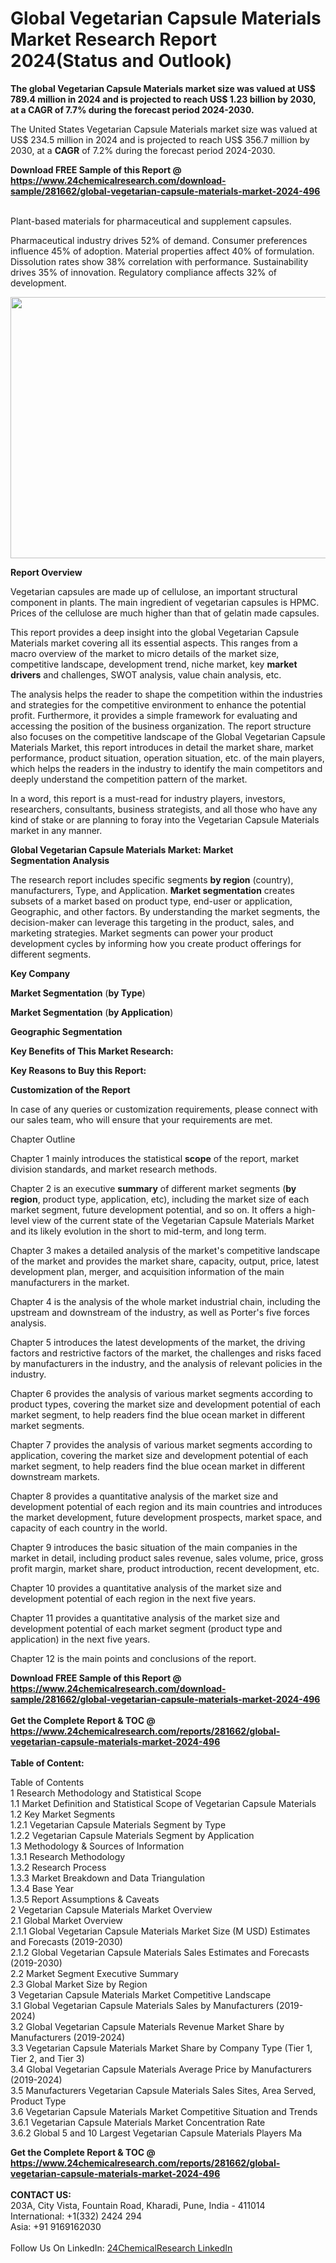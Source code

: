 <h1>Global Vegetarian Capsule Materials Market Research Report 2024(Status and Outlook)</h1><p><strong>The global Vegetarian Capsule Materials market size was valued at US$ 789.4 million in 2024 and is projected to reach US$ 1.23 billion by 2030, at a CAGR of 7.7% during the forecast period 2024-2030.</strong></p><p>
</p><p>The United States Vegetarian Capsule Materials market size was valued at US$ 234.5 million in 2024 and is projected to reach US$ 356.7 million by 2030, at a <strong>CAGR</strong> of 7.2% during the forecast period 2024-2030.</p><div><b>Download FREE Sample of this Report @ 
            <a href="https://www.24chemicalresearch.com/download-sample/281662/global-vegetarian-capsule-materials-market-2024-496">
            https://www.24chemicalresearch.com/download-sample/281662/global-vegetarian-capsule-materials-market-2024-496</a></b></div><br><p>
</p><p>Plant-based materials for pharmaceutical and supplement capsules.</p><p>
</p><p>Pharmaceutical industry drives 52% of demand. Consumer preferences influence 45% of adoption. Material properties affect 40% of formulation. Dissolution rates show 38% correlation with performance. Sustainability drives 35% of innovation. Regulatory compliance affects 32% of development.</p><p>
</p><p><img alt="" src="https://24chemicalresearch.com/assets/report-images/GlobalVegetarianCapsuleMaterialsMarket.png" style="height:418px; width:731px"></p><p>
</p><p><strong>Report Overview</strong></p><p>
</p><p></p><p>
</p><p>Vegetarian capsules are made up of cellulose, an important structural component in plants. The main ingredient of vegetarian capsules is HPMC. Prices of the cellulose are much higher than that of gelatin made capsules.</p><p>
</p><p>This report provides a deep insight into the global Vegetarian Capsule Materials market covering all its essential aspects. This ranges from a macro overview of the market to micro details of the market size, competitive landscape, development trend, niche market, key <strong>market drivers</strong> and challenges, SWOT analysis, value chain analysis, etc.</p><p>
</p><p>The analysis helps the reader to shape the competition within the industries and strategies for the competitive environment to enhance the potential profit. Furthermore, it provides a simple framework for evaluating and accessing the position of the business organization. The report structure also focuses on the competitive landscape of the Global Vegetarian Capsule Materials Market, this report introduces in detail the market share, market performance, product situation, operation situation, etc. of the main players, which helps the readers in the industry to identify the main competitors and deeply understand the competition pattern of the market.</p><p>
</p><p>In a word, this report is a must-read for industry players, investors, researchers, consultants, business strategists, and all those who have any kind of stake or are planning to foray into the Vegetarian Capsule Materials market in any manner.</p><p>
</p><p><strong>Global Vegetarian Capsule Materials Market: Market Segmentation Analysis</strong></p><p>
</p><p>The research report includes specific segments <strong>by region</strong> (country), manufacturers, Type, and Application. <strong>Market segmentation</strong> creates subsets of a market based on product type, end-user or application, Geographic, and other factors. By understanding the market segments, the decision-maker can leverage this targeting in the product, sales, and marketing strategies. Market segments can power your product development cycles by informing how you create product offerings for different segments.</p><p>
</p><p><strong>Key Company</strong></p><p>
</p><p>
</p><p><strong>Market Segmentation</strong> (<strong>by Type</strong>)</p><p>
</p><p>
</p><p><strong>Market Segmentation</strong> (<strong>by Application</strong>)</p><p>
</p><p>
</p><p><strong>Geographic Segmentation</strong></p><p>
</p><p>
</p><p><strong>Key Benefits of This Market Research:</strong></p><p>
</p><p>
</p><p><strong>Key Reasons to Buy this Report:</strong></p><p>
</p><p>
</p><p><strong>Customization of the Report</strong></p><p>
</p><p>In case of any queries or customization requirements, please connect with our sales team, who will ensure that your requirements are met.</p><p>
</p><p>Chapter Outline</p><p>
</p><p>Chapter 1 mainly introduces the statistical <strong>scope</strong> of the report, market division standards, and market research methods.</p><p>
</p><p>Chapter 2 is an executive <strong>summary</strong> of different market segments (<strong>by region</strong>, product type, application, etc), including the market size of each market segment, future development potential, and so on. It offers a high-level view of the current state of the Vegetarian Capsule Materials Market and its likely evolution in the short to mid-term, and long term.</p><p>
</p><p>Chapter 3 makes a detailed analysis of the market's competitive landscape of the market and provides the market share, capacity, output, price, latest development plan, merger, and acquisition information of the main manufacturers in the market.</p><p>
</p><p>Chapter 4 is the analysis of the whole market industrial chain, including the upstream and downstream of the industry, as well as Porter's five forces analysis.</p><p>
</p><p>Chapter 5 introduces the latest developments of the market, the driving factors and restrictive factors of the market, the challenges and risks faced by manufacturers in the industry, and the analysis of relevant policies in the industry.</p><p>
</p><p>Chapter 6 provides the analysis of various market segments according to product types, covering the market size and development potential of each market segment, to help readers find the blue ocean market in different market segments.</p><p>
</p><p>Chapter 7 provides the analysis of various market segments according to application, covering the market size and development potential of each market segment, to help readers find the blue ocean market in different downstream markets.</p><p>
</p><p>Chapter 8 provides a quantitative analysis of the market size and development potential of each region and its main countries and introduces the market development, future development prospects, market space, and capacity of each country in the world.</p><p>
</p><p>Chapter 9 introduces the basic situation of the main companies in the market in detail, including product sales revenue, sales volume, price, gross profit margin, market share, product introduction, recent development, etc.</p><p>
</p><p>Chapter 10 provides a quantitative analysis of the market size and development potential of each region in the next five years.</p><p>
</p><p>Chapter 11 provides a quantitative analysis of the market size and development potential of each market segment (product type and application) in the next five years.</p><p>
</p><p>Chapter 12 is the main points and conclusions of the report.</p><div><b>Download FREE Sample of this Report @ 
            <a href="https://www.24chemicalresearch.com/download-sample/281662/global-vegetarian-capsule-materials-market-2024-496">
            https://www.24chemicalresearch.com/download-sample/281662/global-vegetarian-capsule-materials-market-2024-496</a></b></div><br><div><b>Get the Complete Report & TOC @ 
            <a href="https://www.24chemicalresearch.com/reports/281662/global-vegetarian-capsule-materials-market-2024-496">
            https://www.24chemicalresearch.com/reports/281662/global-vegetarian-capsule-materials-market-2024-496</a></b></div><br>
            <b>Table of Content:</b><p>Table of Contents<br />
 1 Research Methodology and Statistical Scope<br />
 1.1 Market Definition and Statistical Scope of Vegetarian Capsule Materials<br />
 1.2 Key Market Segments<br />
 1.2.1 Vegetarian Capsule Materials Segment by Type<br />
 1.2.2 Vegetarian Capsule Materials Segment by Application<br />
 1.3 Methodology & Sources of Information<br />
 1.3.1 Research Methodology<br />
 1.3.2 Research Process<br />
 1.3.3 Market Breakdown and Data Triangulation<br />
 1.3.4 Base Year<br />
 1.3.5 Report Assumptions & Caveats<br />
 2 Vegetarian Capsule Materials Market Overview<br />
 2.1 Global Market Overview<br />
 2.1.1 Global Vegetarian Capsule Materials Market Size (M USD) Estimates and Forecasts (2019-2030)<br />
 2.1.2 Global Vegetarian Capsule Materials Sales Estimates and Forecasts (2019-2030)<br />
 2.2 Market Segment Executive Summary<br />
 2.3 Global Market Size by Region<br />
 3 Vegetarian Capsule Materials Market Competitive Landscape<br />
 3.1 Global Vegetarian Capsule Materials Sales by Manufacturers (2019-2024)<br />
 3.2 Global Vegetarian Capsule Materials Revenue Market Share by Manufacturers (2019-2024)<br />
 3.3 Vegetarian Capsule Materials Market Share by Company Type (Tier 1, Tier 2, and Tier 3)<br />
 3.4 Global Vegetarian Capsule Materials Average Price by Manufacturers (2019-2024)<br />
 3.5 Manufacturers Vegetarian Capsule Materials Sales Sites, Area Served, Product Type<br />
 3.6 Vegetarian Capsule Materials Market Competitive Situation and Trends<br />
 3.6.1 Vegetarian Capsule Materials Market Concentration Rate<br />
 3.6.2 Global 5 and 10 Largest Vegetarian Capsule Materials Players Ma</p><div><b>Get the Complete Report & TOC @ 
            <a href="https://www.24chemicalresearch.com/reports/281662/global-vegetarian-capsule-materials-market-2024-496">
            https://www.24chemicalresearch.com/reports/281662/global-vegetarian-capsule-materials-market-2024-496</a></b></div><br><b>CONTACT US:</b><br>
            203A, City Vista, Fountain Road, Kharadi, Pune, India - 411014<br>
            International: +1(332) 2424 294<br>
            Asia: +91 9169162030 <br><br>
            Follow Us On LinkedIn: <a href="https://www.linkedin.com/company/24chemicalresearch/">24ChemicalResearch LinkedIn</a>
